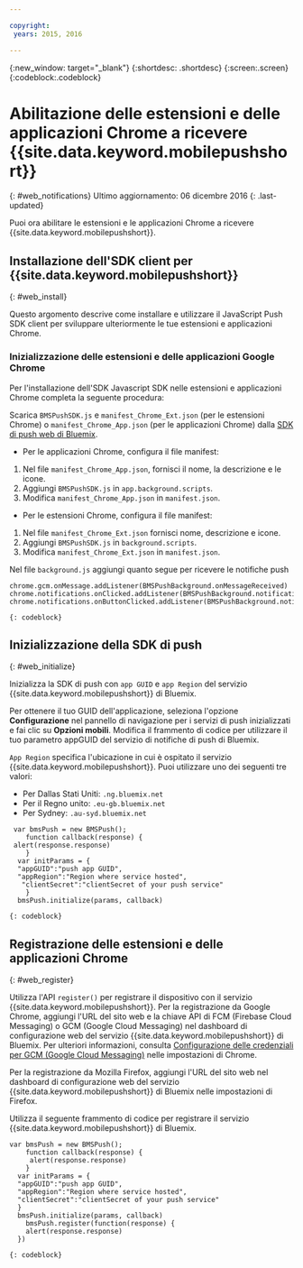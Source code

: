 ```yaml
---

copyright:
 years: 2015, 2016

---
```


{:new_window: target="_blank"}
{:shortdesc: .shortdesc}
{:screen:.screen}
{:codeblock:.codeblock}

# Abilitazione delle estensioni e delle applicazioni Chrome a ricevere {{site.data.keyword.mobilepushshort}}
{: #web_notifications}
Ultimo aggiornamento: 06 dicembre 2016
{: .last-updated}

Puoi ora abilitare le estensioni e le applicazioni Chrome a ricevere {{site.data.keyword.mobilepushshort}}.

## Installazione dell'SDK client per {{site.data.keyword.mobilepushshort}}
{: #web_install}

Questo argomento descrive come installare e utilizzare il JavaScript Push SDK client per sviluppare ulteriormente le tue estensioni e applicazioni Chrome.

### Inizializzazione delle estensioni e delle applicazioni Google Chrome

Per l'installazione dell'SDK Javascript SDK nelle estensioni e applicazioni Chrome completa la seguente procedura:

Scarica `BMSPushSDK.js` e `manifest_Chrome_Ext.json` (per le estensioni Chrome) o `manifest_Chrome_App.json` (per le applicazioni Chrome) dalla [SDK di push web di Bluemix](https://codeload.github.com/ibm-bluemix-mobile-services/bms-clientsdk-javascript-webpush/zip/master).



- Per le applicazioni Chrome, configura il file manifest:
 1. Nel file `manifest_Chrome_App.json`, fornisci il nome, la descrizione e le icone.
 2. Aggiungi `BMSPushSDK.js` in `app.background.scripts`.
 3. Modifica `manifest_Chrome_App.json` in `manifest.json`.

- Per le estensioni Chrome, configura il file manifest:
 1. Nel file `manifest_Chrome_Ext.json` fornisci nome, descrizione e icone.
 2. Aggiungi `BMSPushSDK.js` in `background.scripts`.
 3. Modifica `manifest_Chrome_Ext.json` in `manifest.json`.

Nel file `background.js` aggiungi quanto segue per ricevere le notifiche push 
```
chrome.gcm.onMessage.addListener(BMSPushBackground.onMessageReceived)
chrome.notifications.onClicked.addListener(BMSPushBackground.notification_onClicked);
chrome.notifications.onButtonClicked.addListener(BMSPushBackground.notifiation_buttonClicked); 
```
	{: codeblock}



## Inizializzazione della SDK di push 
{: #web_initialize}

Inizializza la SDK di push con `app GUID` e `app Region` del servizio {{site.data.keyword.mobilepushshort}} di Bluemix.  

Per ottenere il tuo GUID dell'applicazione, seleziona l'opzione **Configurazione** nel pannello di navigazione per i servizi di push inizializzati e fai clic su **Opzioni mobili**. Modifica il frammento di codice per utilizzare il tuo parametro appGUID del servizio di notifiche di push di Bluemix.

`App Region` specifica l'ubicazione in cui è ospitato il servizio {{site.data.keyword.mobilepushshort}}. Puoi utilizzare uno dei seguenti tre valori:

 - Per Dallas Stati Uniti:	 `.ng.bluemix.net`
 - Per il Regno unito:			 `.eu-gb.bluemix.net`
 - Per Sydney:		 `.au-syd.bluemix.net`

```
 var bmsPush = new BMSPush();
    function callback(response) {
 alert(response.response)
    }
  var initParams = {
  "appGUID":"push app GUID",
  "appRegion":"Region where service hosted",
   "clientSecret":"clientSecret of your push service"
    }
  bmsPush.initialize(params, callback)
```
	{: codeblock}

## Registrazione delle estensioni e delle applicazioni Chrome
{: #web_register}

Utilizza l'API `register()` per registrare il dispositivo con il servizio {{site.data.keyword.mobilepushshort}}. Per la registrazione da Google Chrome, aggiungi l'URL del sito web e la chiave API di FCM (Firebase Cloud Messaging) o GCM (Google Cloud Messaging) nel dashboard di configurazione web del servizio {{site.data.keyword.mobilepushshort}} di Bluemix. Per ulteriori informazioni, consulta [Configurazione delle credenziali per GCM (Google Cloud Messaging)](t_push_provider_android.html) nelle impostazioni di Chrome.

Per la registrazione da Mozilla Firefox, aggiungi l'URL del sito web nel dashboard di configurazione web del servizio {{site.data.keyword.mobilepushshort}} di Bluemix nelle impostazioni di Firefox.

Utilizza il seguente frammento di codice per registrare il servizio {{site.data.keyword.mobilepushshort}} di Bluemix.
```
var bmsPush = new BMSPush();
    function callback(response) {
     alert(response.response)
    }
  var initParams = {
  "appGUID":"push app GUID",
  "appRegion":"Region where service hosted",
  "clientSecret":"clientSecret of your push service"
  }
  bmsPush.initialize(params, callback)
    bmsPush.register(function(response) {
    alert(response.response)
  })
```
    {: codeblock}




